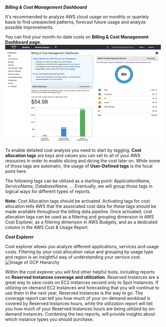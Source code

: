 ***Billing & Cost Management Dashboard*** 

It's recommended to analyze AWS cloud usage on monthly or quartely basis to find unexpected patterns, forecast future usage and analyze possible improvements. 

You can find your month-to-date costs on **Billing & Cost Management Dashboard page.** 
![Image of GCP Hierarchy](../../img/billing1.png)


To enable detailed cost analysis you need to start by tagging. **Cost allocation tags**  are keys and values you can set to all of your AWS resources in order to enable slicing and dicing the cost later on. While some of those tags are automatic, the usage of **User-Defined tags**  is the focal point here. 

The following tags can be utilized as a starting point: *ApplicationName, ServiceName, DatabaseName*, ... Eventually, we will group those tags in logical ways for different types of reports. 

**Note:** Cost Allocation tags should be activated. Activating tags for cost allocation tells AWS that the associated cost data for these tags should be made available throughout the billing data pipeline. Once activated, cost allocation tags can be used as a filtering and grouping dimension in AWS Cost Explorer, as a filtering dimension in AWS Budgets, and as a dedicated column in the AWS Cost & Usage Report. 

***Cost Explorer*** 

Cost explorer allows you analyze different applications, services and usage costs. Filtering by your cost allocation value and grouping by usage type and region is an insightful way of understanding your service cost. 
![Image of GCP Hierarchy](../../img/billing2.png)

Within the cost explorer you will find other helpful tools, including reports on **Reserved Instances coverage and utilization**. Reserved Instances are a great way to save costs on EC2 instances second only to Spot Instances. If utilizing on-demand EC2 Instances and forecasting that you will continue to use them in the next year, Reserved Instances is the way to go. The coverage report can tell you how much of your on-demand workload is covered by Reserved Instances hours, while the utilization report will tell you how much of your Reserved Instances hours are being utilized by on-demand instances. Combining the two reports, will provide insights about which instance types you should purchase. 


